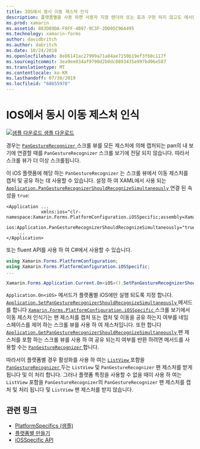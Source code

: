 ```yaml
---
title: IOS에서 동시 이동 제스처 인식
description: 플랫폼별을 사용 하면 사용자 지정 렌더러 또는 효과 구현 하지 않고도 에서만 특정 플랫폼에서 사용할 수 있는 기능을 사용할 수 있습니다. 이 문서에서는 응용 프로그램에서 동시 이동 제스처 인식을 사용 하도록 설정 하는 iOS 플랫폼 관련 기능을 사용 하는 방법을 설명 합니다.
ms.prod: xamarin
ms.assetid: 883D89DA-F8FF-4B97-9C3F-2DD05C96A495
ms.technology: xamarin-forms
author: davidbritch
ms.author: dabritch
ms.date: 10/24/2018
ms.openlocfilehash: 8e86141ac27999a71a84ae7150b19ef3f60c117f
ms.sourcegitcommit: 3ea9ee034af9790d2b0dc0893435e997bd06e587
ms.translationtype: MT
ms.contentlocale: ko-KR
ms.lasthandoff: 07/30/2019
ms.locfileid: "68655978"
---
```

# <a name="simultaneous-pan-gesture-recognition-on-ios"></a>IOS에서 동시 이동 제스처 인식

[![샘플 다운로드](~/media/shared/download.png) 샘플 다운로드](https://docs.microsoft.com/samples/xamarin/xamarin-forms-samples/userinterface-platformspecifics)

경우는 [ `PanGestureRecognizer` ](xref:Xamarin.Forms.PanGestureRecognizer) 스크롤 뷰를 모든 제스처에 의해 캡처되는 pan의 내 보기에 연결할 때를 `PanGestureRecognizer` 스크롤 보기에 전달 되지 않습니다. 따라서 스크롤 뷰가 더 이상 스크롤됩니다.

이 iOS 플랫폼에 해당 하는 `PanGestureRecognizer` 는 스크롤 뷰에서 이동 제스처를 캡처 및 공유 하는 데 사용할 수 있습니다. 설정 하 여 XAML에서 사용 되는 [ `Application.PanGestureRecognizerShouldRecognizeSimultaneously` ](xref:Xamarin.Forms.PlatformConfiguration.iOSSpecific.Application.PanGestureRecognizerShouldRecognizeSimultaneouslyProperty) 연결 된 속성을 `true`:

```xaml
<Application ...
             xmlns:ios="clr-namespace:Xamarin.Forms.PlatformConfiguration.iOSSpecific;assembly=Xamarin.Forms.Core"
             ios:Application.PanGestureRecognizerShouldRecognizeSimultaneously="true">
    ...
</Application>
```

또는 fluent API를 사용 하 여 C#에서 사용할 수 있습니다.

```csharp
using Xamarin.Forms.PlatformConfiguration;
using Xamarin.Forms.PlatformConfiguration.iOSSpecific;
...

Xamarin.Forms.Application.Current.On<iOS>().SetPanGestureRecognizerShouldRecognizeSimultaneously(true);
```

`Application.On<iOS>` 메서드가 플랫폼별 iOS에만 실행 되도록 지정 합니다. [ `Application.SetPanGestureRecognizerShouldRecognizeSimultaneously` ](xref:Xamarin.Forms.PlatformConfiguration.iOSSpecific.Application.SetPanGestureRecognizerShouldRecognizeSimultaneously(Xamarin.Forms.IPlatformElementConfiguration{Xamarin.Forms.PlatformConfiguration.iOS,Xamarin.Forms.Application},System.Boolean)) 메서드를 합니다 [ `Xamarin.Forms.PlatformConfiguration.iOSSpecific` ](xref:Xamarin.Forms.PlatformConfiguration.iOSSpecific) 스크롤 보기에서 이동 제스처 인식기는 팬 제스처를 캡처 또는 캡처 및 이동을 공유 하는지 여부를 네임 스페이스를 제어 하는 스크롤 뷰를 사용 하 여 제스처입니다. 또한 합니다 [ `Application.GetPanGestureRecognizerShouldRecognizeSimultaneously` ](xref:Xamarin.Forms.PlatformConfiguration.iOSSpecific.Application.GetPanGestureRecognizerShouldRecognizeSimultaneously(Xamarin.Forms.IPlatformElementConfiguration{Xamarin.Forms.PlatformConfiguration.iOS,Xamarin.Forms.Application})) 팬 제스처를 포함 하는 스크롤 뷰를 사용 하 여 공유 되는지 여부를 반환 하려면 메서드를 사용할 수는 [ `PanGestureRecognizer` ](xref:Xamarin.Forms.PanGestureRecognizer)합니다.

따라서이 플랫폼별 경우 활성화를 사용 하 여는 [ `ListView` ](xref:Xamarin.Forms.ListView) 포함을 [ `PanGestureRecognizer` ](xref:Xamarin.Forms.PanGestureRecognizer)두는 `ListView` 및 `PanGestureRecognizer` 팬 제스처를 받게 됩니다 및 이 처리 합니다. 그러나 플랫폼 특정을 사용할 수 없을 때이 사용 하 여는 `ListView` 포함을 `PanGestureRecognizer`의 `PanGestureRecognizer` 팬 제스처를 캡처 및 처리 됩니다 및 `ListView` 팬 제스처를 받지 않습니다.

## <a name="related-links"></a>관련 링크

- [PlatformSpecifics (샘플)](https://docs.microsoft.com/samples/xamarin/xamarin-forms-samples/userinterface-platformspecifics)
- [플랫폼별 만들기](~/xamarin-forms/platform/platform-specifics/index.md#creating-platform-specifics)
- [iOSSpecific API](xref:Xamarin.Forms.PlatformConfiguration.iOSSpecific)
